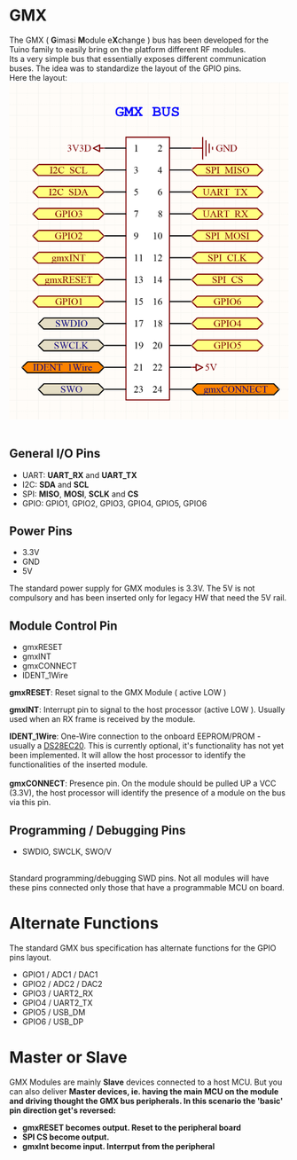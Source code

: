 # GMX
The GMX ( <b>G</b>imasi <b>M</b>odule e<b>X</b>change ) bus has been developed for the Tuino family to easily bring on the platform different RF modules.<br/>
Its a very simple bus that essentially exposes different communication buses. The idea was to standardize the layout of the GPIO pins.<br/>Here the layout:<br/>
<img src="/docs/gmx_bus.png"/><br/>
<br/>

## General I/O Pins
* UART: <b>UART_RX</b> and <b>UART_TX</b>
* I2C: <b>SDA</b> and <b>SCL</b>
* SPI: <b>MISO</b>, <b>MOSI</b>, <b>SCLK</b> and <b>CS</b>
* GPIO: GPIO1, GPIO2, GPIO3, GPIO4, GPIO5, GPIO6

## Power Pins
* 3.3V
* GND
* 5V

The standard power supply for GMX modules is 3.3V. The 5V is not compulsory and has been inserted only for legacy HW that need the 5V rail. 

## Module Control Pin
* gmxRESET
* gmxINT
* gmxCONNECT
* IDENT_1Wire

<b>gmxRESET</b>: Reset signal to the GMX Module ( active LOW )

<b>gmxINT</b>: Interrupt pin to signal to the host processor (active LOW ). Usually used when an RX frame is received by the module.

<b>IDENT_1Wire</b>: One-Wire connection to the onboard EEPROM/PROM - usually a  [DS28EC20](https://www.maximintegrated.com/en/products/digital/memory-products/DS28EC20.html). This is currently optional, it's functionality has not yet been implemented. It will allow the host processor to identify the functionalities of the inserted module.<br/>
<br/>
<b>gmxCONNECT</b>: Presence pin. On the module should be pulled UP a VCC (3.3V), the host processor will identify the presence of a module on the bus via this pin.<br/>

## Programming / Debugging Pins
* SWDIO, SWCLK, SWO/V
<br/>
Standard programming/debugging SWD pins. Not all modules will have these pins connected only those that have a programmable MCU on board.

# Alternate Functions
The standard GMX bus specification has alternate functions for the GPIO pins layout.<br/>
* GPIO1 / ADC1 / DAC1
* GPIO2 / ADC2 / DAC2
* GPIO3 / UART2_RX
* GPIO4 / UART2_TX
* GPIO5 / USB_DM
* GPIO6 / USB_DP


# Master or Slave
GMX Modules are mainly <b>Slave</b> devices connected to a host MCU. But you can also deliver <b/>Master<b> devices, ie. having the main MCU on the module and driving thought the GMX bus peripherals. In this scenario the 'basic' pin direction get's reversed:<br/>
* gmxRESET becomes output. Reset to the peripheral board
* SPI CS become output. 
* gmxInt  become input. Interrput from the peripheral



